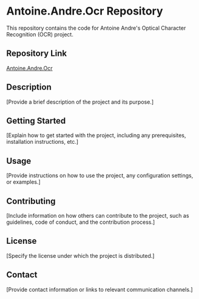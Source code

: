 # Antoine.Andre.Ocr Repository

This repository contains the code for Antoine Andre's Optical Character Recognition (OCR) project.

## Repository Link

[Antoine.Andre.Ocr](https://github.com/Ayolos/Antoine.Andre.Ocr.git)

## Description

[Provide a brief description of the project and its purpose.]

## Getting Started

[Explain how to get started with the project, including any prerequisites, installation instructions, etc.]

## Usage

[Provide instructions on how to use the project, any configuration settings, or examples.]

## Contributing

[Include information on how others can contribute to the project, such as guidelines, code of conduct, and the contribution process.]

## License

[Specify the license under which the project is distributed.]

## Contact

[Provide contact information or links to relevant communication channels.]

